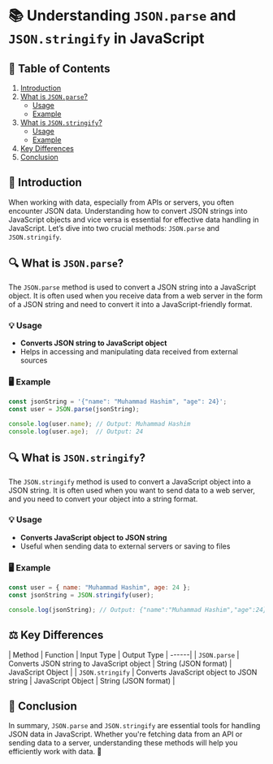 # 📚 Understanding `JSON.parse` and `JSON.stringify` in JavaScript

## 📝 Table of Contents
1. [Introduction](#-introduction)
2. [What is `JSON.parse`?](#-what-is-jsonparse)
   - [Usage](#-usage)
   - [Example](#-example)
3. [What is `JSON.stringify`?](#-what-is-jsonstringify)
   - [Usage](#-usage-1)
   - [Example](#-example-1)
4. [Key Differences](#-key-differences)
5. [Conclusion](#-conclusion)

## 📘 Introduction
When working with data, especially from APIs or servers, you often encounter JSON data. Understanding how to convert JSON strings into JavaScript objects and vice versa is essential for effective data handling in JavaScript. Let’s dive into two crucial methods: `JSON.parse` and `JSON.stringify`.

## 🔍 What is `JSON.parse`?
The `JSON.parse` method is used to convert a JSON string into a JavaScript object. It is often used when you receive data from a web server in the form of a JSON string and need to convert it into a JavaScript-friendly format.

### 💡 Usage
- **Converts JSON string to JavaScript object**
- Helps in accessing and manipulating data received from external sources

### 🖥️ Example
```javascript
const jsonString = '{"name": "Muhammad Hashim", "age": 24}';
const user = JSON.parse(jsonString);

console.log(user.name); // Output: Muhammad Hashim
console.log(user.age);  // Output: 24
```

## 🔍 What is `JSON.stringify`?
The `JSON.stringify` method is used to convert a JavaScript object into a JSON string. It is often used when you want to send data to a web server, and you need to convert your object into a string format.

### 💡 Usage
- **Converts JavaScript object to JSON string**
- Useful when sending data to external servers or saving to files

### 🖥️ Example
```javascript
const user = { name: "Muhammad Hashim", age: 24 };
const jsonString = JSON.stringify(user);

console.log(jsonString); // Output: {"name":"Muhammad Hashim","age":24}
```

## ⚖️ Key Differences

| Method            | Function                                      | Input Type         | Output Type       |
------|
| `JSON.parse`      | Converts JSON string to JavaScript object     | String (JSON format) | JavaScript Object |
| `JSON.stringify`  | Converts JavaScript object to JSON string     | JavaScript Object   | String (JSON format) |

## 📌 Conclusion
In summary, `JSON.parse` and `JSON.stringify` are essential tools for handling JSON data in JavaScript. Whether you're fetching data from an API or sending data to a server, understanding these methods will help you efficiently work with data. 🌟

